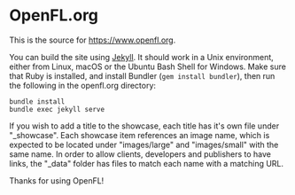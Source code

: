 OpenFL.org
==========

This is the source for https://www.openfl.org.

You can build the site using [Jekyll](https://www.jekyllrb.com). It should work in a Unix environment, either from Linux, macOS or the Ubuntu Bash Shell for Windows. Make sure that Ruby is installed, and install Bundler (`gem install bundler`), then run the following in the openfl.org directory:

	bundle install
	bundle exec jekyll serve

If you wish to add a title to the showcase, each title has it's own file under "\_showcase". Each showcase item references an image name, which is expected to be located under "images/large" and "images/small" with the same name. In order to allow clients, developers and publishers to have links, the "\_data" folder has files to match each name with a matching URL.

Thanks for using OpenFL!